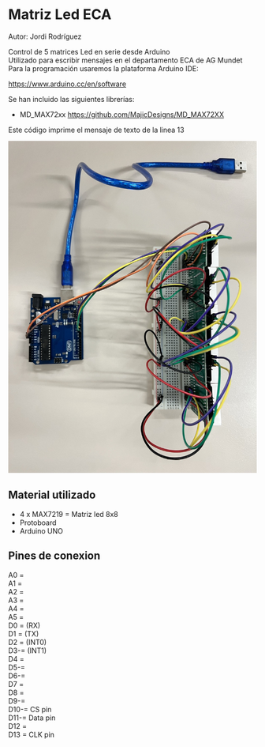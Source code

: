 # Matriz Led ECA  

Autor: Jordi Rodríguez  
  
Control de 5 matrices Led en serie desde Arduino  
Utilizado para escribir mensajes en el departamento ECA de AG Mundet  
Para la programación usaremos la plataforma Arduino IDE:  

https://www.arduino.cc/en/software  

Se han incluido las siguientes librerías:  

- MD_MAX72xx
https://github.com/MajicDesigns/MD_MAX72XX  

Este código imprime el mensaje de texto de la linea 13 
  
  
![Imagen Matriz_Led acabado](Matriz_Led.JPEG)  


## Material utilizado  


- 4 x MAX7219 = Matriz led 8x8   
- Protoboard  
- Arduino UNO  
  

## Pines de conexion  

A0 =  
A1 =  
A2 =  
A3 =   
A4 =  
A5 =  
D0 = (RX)  
D1 = (TX)  
D2 = (INT0)  
D3-= (INT1)  
D4 =     
D5-=  
D6-=  
D7 =  
D8 =  
D9-=  
D10-= CS pin  
D11-= Data pin  
D12 =   
D13 = CLK pin  
